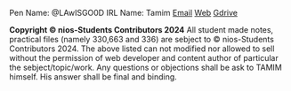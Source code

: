 
Pen Name: @LAwISGO0D
IRL Name: Tamim
[Email](tamimtasira@gmail.com)
[Web](/wiki/other-materials)
[Gdrive](https://drive.google.com/drive/folders/1vXSgnAmCxWTiv5fqVtAnPMOaIoNA75oa?usp=drive_link)

**Copyright © nios-Students Contributors 2024**
All student made notes, practical files (namely 330,663 and 336) are sebject to © nios-Students Contributors 2024. The above listed can not
modified nor allowed to sell without the permission of web developer and content author of particular the sebject/topic/work. Any questions or objections shall be ask to TAMIM himself. His answer shall be final and binding.
